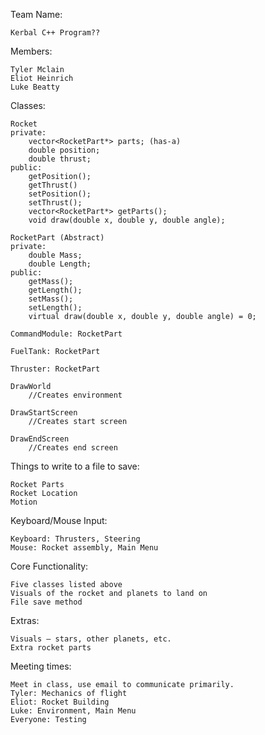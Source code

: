 Team Name: 

	Kerbal C++ Program??

Members:

	Tyler Mclain
	Eliot Heinrich
	Luke Beatty

Classes:

	Rocket
	private:
		vector<RocketPart*> parts; (has-a)
		double position;
		double thrust;
	public:
		getPosition();
		getThrust()
		setPosition();
		setThrust();
		vector<RocketPart*> getParts();
		void draw(double x, double y, double angle);

	RocketPart (Abstract)
	private:
		double Mass;
		double Length;
	public:
		getMass();
		getLength();
		setMass();
		setLength();
		virtual draw(double x, double y, double angle) = 0;

	CommandModule: RocketPart
	
	FuelTank: RocketPart

	Thruster: RocketPart
	
	DrawWorld
		//Creates environment
	
	DrawStartScreen
		//Creates start screen
		
	DrawEndScreen
		//Creates end screen

Things to write to a file to save:

	Rocket Parts
	Rocket Location
	Motion

Keyboard/Mouse Input:

	Keyboard: Thrusters, Steering
	Mouse: Rocket assembly, Main Menu

Core Functionality:

	Five classes listed above
	Visuals of the rocket and planets to land on
	File save method

Extras:

	Visuals – stars, other planets, etc.
	Extra rocket parts

Meeting times:

	Meet in class, use email to communicate primarily.
	Tyler: Mechanics of flight
	Eliot: Rocket Building
	Luke: Environment, Main Menu
	Everyone: Testing
